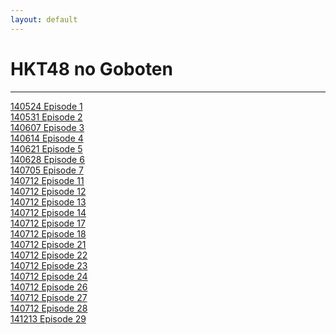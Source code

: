 ```yaml
---
layout: default
---
```


<h1>HKT48 no Goboten</h1>
<hr>

<a href="./140524.html">140524 Episode 1</a><br>
<a href="./140531.html">140531 Episode 2</a><br>
<a href="./140607.html">140607 Episode 3</a><br>
<a href="./140614.html">140614 Episode 4</a><br>
<a href="./140621.html">140621 Episode 5</a><br>
<a href="./140628.html">140628 Episode 6</a><br>
<a href="./140705.html">140705 Episode 7</a><br>
<a href="./140809.html">140712 Episode 11</a><br>
<a href="./140816.html">140712 Episode 12</a><br>
<a href="./140823.html">140712 Episode 13</a><br>
<a href="./140830.html">140712 Episode 14</a><br>
<a href="./140920.html">140712 Episode 17</a><br>
<a href="./140927.html">140712 Episode 18</a><br>
<a href="./141018.html">140712 Episode 21</a><br>
<a href="./141025.html">140712 Episode 22</a><br>
<a href="./141101.html">140712 Episode 23</a><br>
<a href="./141108.html">140712 Episode 24</a><br>
<a href="./141122.html">140712 Episode 26</a><br>
<a href="./141129.html">140712 Episode 27</a><br>
<a href="./141206.html">140712 Episode 28</a><br>
<a href="./141213.html">141213 Episode 29</a><br>

